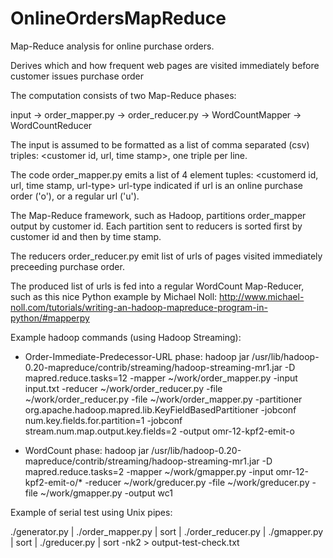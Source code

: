 # OnlineOrdersMapReduce
Map-Reduce analysis for online purchase orders.

Derives which and how frequent web pages are visited immediately before customer issues purchase order

The computation consists of two Map-Reduce phases:

input -> order_mapper.py -> order_reducer.py -> WordCountMapper -> WordCountReducer

The input is assumed to be formatted as a list of comma separated (csv) triples: <customer id, url, time stamp>, one triple per line.

The code order_mapper.py emits a list of 4 element tuples: <customerd id, url, time stamp, url-type>
   url-type indicated if url is an online purchase order ('o'), or a regular url ('u').
   
The Map-Reduce framework, such as Hadoop, partitions order_mapper output by customer id. Each partition sent to reducers is sorted first by customer id and then by time stamp.

The reducers order_reducer.py emit list of urls of pages visited immediately preceeding purchase order.

The produced list of urls is fed into a regular WordCount Map-Reducer, such as this nice Python example by Michael Noll: http://www.michael-noll.com/tutorials/writing-an-hadoop-mapreduce-program-in-python/#mapperpy

Example hadoop commands (using Hadoop Streaming):
   - Order-Immediate-Predecessor-URL phase: 
         hadoop jar /usr/lib/hadoop-0.20-mapreduce/contrib/streaming/hadoop-streaming-mr1.jar -D mapred.reduce.tasks=12 -mapper ~/work/order_mapper.py -input input.txt -reducer ~/work/order_reducer.py -file ~/work/order_reducer.py -file ~/work/order_mapper.py -partitioner org.apache.hadoop.mapred.lib.KeyFieldBasedPartitioner -jobconf num.key.fields.for.partition=1 -jobconf stream.num.map.output.key.fields=2 -output omr-12-kpf2-emit-o

   - WordCount phase: 
       hadoop jar /usr/lib/hadoop-0.20-mapreduce/contrib/streaming/hadoop-streaming-mr1.jar -D mapred.reduce.tasks=2 -mapper ~/work/gmapper.py -input omr-12-kpf2-emit-o/* -reducer ~/work/greducer.py -file ~/work/greducer.py -file ~/work/gmapper.py -output wc1

Example of serial test using Unix pipes:

   ./generator.py | ./order_mapper.py | sort | ./order_reducer.py | ./gmapper.py | sort | ./greducer.py | sort -nk2 > output-test-check.txt


